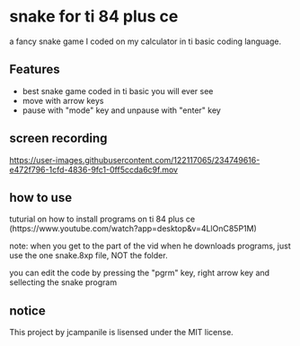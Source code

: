 <h1>snake for ti 84 plus ce</h1>
a fancy snake game I coded on my calculator in ti basic coding language.
<h2>Features</h2>
<ul>
<li>best snake game coded in ti basic you will ever see</li>
<li>move with arrow keys</li>
<li>pause with "mode" key and unpause with "enter" key</li>
</ul>
<h2>screen recording</h2>

https://user-images.githubusercontent.com/122117065/234749616-e472f796-1cfd-4836-9fc1-0ff5ccda6c9f.mov

<h2>how to use</h2>
<p>tuturial on  how to install programs on ti 84 plus ce (https://www.youtube.com/watch?app=desktop&v=4LlOnC85P1M)</p>
note: when you get to the part of the vid when he downloads programs, just use the one snake.8xp file, NOT the folder.
<p>you can edit the code by pressing the "pgrm" key, right arrow key and sellecting the snake program</p>
<h2>notice</h2>
This project by jcampanile is lisensed under the MIT license.
